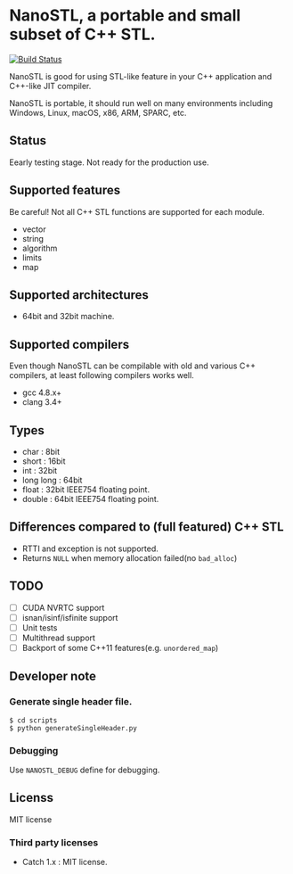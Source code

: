 # NanoSTL, a portable and small subset of C++ STL.

[![Build Status](https://travis-ci.org/lighttransport/nanostl.svg?branch=master)](https://travis-ci.org/lighttransport/nanostl)

NanoSTL is good for using STL-like feature in your C++ application and C++-like JIT compiler.

NanoSTL is portable, it should run well on many environments including Windows, Linux, macOS, x86, ARM, SPARC, etc.

## Status

Eearly testing stage. Not ready for the production use.

## Supported features

Be careful! Not all C++ STL functions are supported for each module.

* vector
* string
* algorithm
* limits
* map

## Supported architectures

* 64bit and 32bit machine.

## Supported compilers

Even though NanoSTL can be compilable with old and various C++ compilers, at least following compilers works well.

* gcc 4.8.x+
* clang 3.4+

## Types

* char : 8bit
* short : 16bit
* int : 32bit
* long long : 64bit
* float : 32bit IEEE754 floating point.
* double : 64bit IEEE754 floating point.

## Differences compared to (full featured) C++ STL

* RTTI and exception is not supported.
* Returns `NULL` when memory allocation failed(no `bad_alloc`)

## TODO

* [ ] CUDA NVRTC support
* [ ] isnan/isinf/isfinite support
* [ ] Unit tests
* [ ] Multithread support
* [ ] Backport of some C++11 features(e.g. `unordered_map`)

## Developer note

### Generate single header file.

```
$ cd scripts
$ python generateSingleHeader.py
```

### Debugging 

Use `NANOSTL_DEBUG` define for debugging.

## Licenss

MIT license

### Third party licenses

* Catch 1.x : MIT license.
